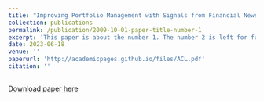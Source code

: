```yaml
---
title: "Improving Portfolio Management with Signals from Financial News"
collection: publications
permalink: /publication/2009-10-01-paper-title-number-1
excerpt: 'This paper is about the number 1. The number 2 is left for future work.'
date: 2023-06-18
venue: ''
paperurl: 'http://academicpages.github.io/files/ACL.pdf'
citation: ''
---
```


[Download paper here](http://academicpages.github.io/files/ACL.pdf)

